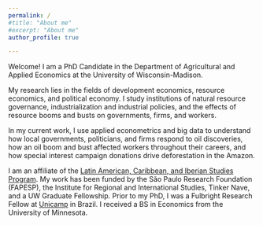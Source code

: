 ```yaml
---
permalink: /
#title: "About me"
#excerpt: "About me"
author_profile: true

---
```


Welcome! I am a PhD Candidate in the Department of Agricultural and Applied Economics at the University of Wisconsin-Madison. <!-- You can read my CV [here](http://ekatovich.github.io/files/Katovich_CV.pdf). -->

My research lies in the fields of development economics, resource economics, and political economy. I study institutions of natural resource governance, industrialization and industrial policies, and the effects of resource booms and busts on governments, firms, and workers.

In my current work, I use applied econometrics and big data to understand how local governments, politicians, and firms respond to oil discoveries, how an oil boom and bust affected workers throughout their careers, and how special interest campaign donations drive deforestation in the Amazon. 

I am an affiliate of the [Latin American, Caribbean, and Iberian Studies Program]( https://lacis.wisc.edu/). My work has been funded by the São Paulo Research Foundation (FAPESP), the Institute for Regional and International Studies, Tinker Nave, and a UW Graduate Fellowship. Prior to my PhD, I was a Fulbright Research Fellow at [Unicamp](https://www.eco.unicamp.br/nea/) in Brazil. I received a BS in Economics from the University of Minnesota. <br/>


<br/><br/>
<!---
# **Selected Research Topics**
<img align="right" width="340" height="340" src="files/discoveries_by_year3.gif">
 
 <br/><br/>
 
The "Presource Curse":  How do local governments react to the announcement of oil discoveries? What happens when expectations of oil riches are disappointed?<br/>

<br/><br/><br/><br/>

<img align="right" width="320" height="320" src="files/refineries_impact.PNG">
 
 <br/> <br/>
 
When does Industrial Policy Work? Did a local content requirement for Brazil's oil sector promote firm growth and innovation? <br/>
<br/><br/><br/><br/>

<img align="right" width="340" height="340" src="files/elections2.PNG">

<br/><br/><br/><br/>
 
Local Politics and Deforestation: Do politicians in the Brazilian Amazon allow more deforestation on properties owned by campaign contributors? <br/>

<br/>
--->
